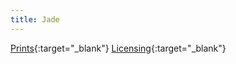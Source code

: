 ```yaml
---
title: Jade
---
```

[Prints](https://pixels.com/featured/jade-brady-lane.html){:target="_blank"}
[Licensing](https://licensing.pixels.com/featured/jade-brady-lane.html){:target="_blank"}